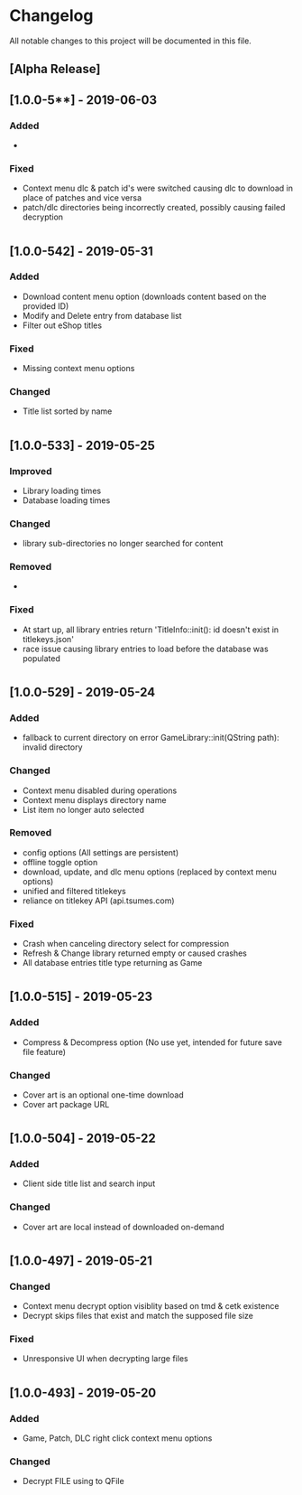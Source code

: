 # Changelog
All notable changes to this project will be documented in this file.

## [Alpha Release]

## [1.0.0-5**] - 2019-06-03
### Added
- 

### Fixed
- Context menu dlc & patch id's were switched causing dlc to download in place of patches and vice versa
- patch/dlc directories being incorrectly created, possibly causing failed decryption

#
## [1.0.0-542] - 2019-05-31
### Added
- Download content menu option (downloads content based on the provided ID)
- Modify and Delete entry from database list
- Filter out eShop titles

### Fixed
- Missing context menu options

### Changed
- Title list sorted by name

#
## [1.0.0-533] - 2019-05-25
### Improved
- Library loading times
- Database loading times

### Changed
- library sub-directories no longer searched for content

### Removed
- 

### Fixed
- At start up, all library entries return 'TitleInfo::init(): id doesn't exist in titlekeys.json'
- race issue causing library entries to load before the database was populated

#
## [1.0.0-529] - 2019-05-24
### Added
- fallback to current directory on error GameLibrary::init(QString path): invalid directory

### Changed
- Context menu disabled during operations
- Context menu displays directory name
- List item no longer auto selected

### Removed
- config options (All settings are persistent)
- offline toggle option
- download, update, and dlc menu options (replaced by context menu options)
- unified and filtered titlekeys
- reliance on titlekey API (api.tsumes.com)

### Fixed
- Crash when canceling directory select for compression
- Refresh & Change library returned empty or caused crashes
- All database entries title type returning as Game

#
## [1.0.0-515] - 2019-05-23
### Added
- Compress & Decompress option (No use yet, intended for future save file feature)

### Changed
- Cover art is an optional one-time download
- Cover art package URL

#
## [1.0.0-504] - 2019-05-22
### Added
- Client side title list and search input

### Changed
- Cover art are local instead of downloaded on-demand

#
## [1.0.0-497] - 2019-05-21
### Changed
- Context menu decrypt option visiblity based on tmd & cetk existence
- Decrypt skips files that exist and match the supposed file size

### Fixed
- Unresponsive UI when decrypting large files

#
## [1.0.0-493] - 2019-05-20
### Added
- Game, Patch, DLC right click context menu options

### Changed
- Decrypt FILE using to QFile